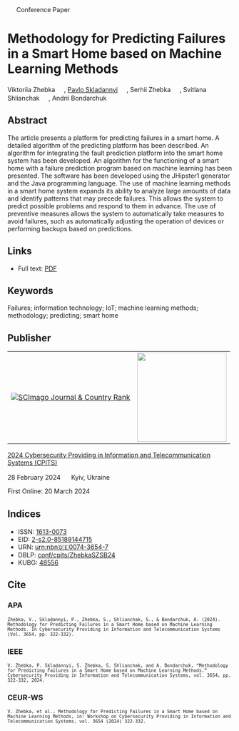 <img src="/icons/unlock.svg" width="16" height="16"> Conference Paper

# Methodology for Predicting Failures in a Smart Home based on Machine Learning Methods

Viktoriia Zhebka <a href="https://orcid.org/0000-0003-4051-1190" target="_blank"><img src="/icons/orcid.svg" width="16" height="16"></a>,
<a href="/">Pavlo Skladannyi</a> <a href="https://orcid.org/0000-0002-7775-6039" target="_blank"><img src="/icons/orcid.svg" width="16" height="16"></a>,
Serhii Zhebka <a href="https://orcid.org/0009-0007-4620-9888" target="_blank"><img src="/icons/orcid.svg" width="16" height="16"></a>,
Svitlana Shlianchak <a href="https://orcid.org/0000-0001-9893-5709" target="_blank"><img src="/icons/orcid.svg" width="16" height="16"></a>,
Andrii Bondarchuk <a href="https://orcid.org/0000-0001-5124-5102" target="_blank"><img src="/icons/orcid.svg" width="16" height="16"></a>

## Abstract

The article presents a platform for predicting failures in a smart home. A detailed algorithm of the predicting platform has been described. An algorithm for integrating the fault prediction platform into the smart home system has been developed. An algorithm for the functioning of a smart home with a failure prediction program based on machine learning has been presented. The software has been developed using the JHipster1 generator and the Java programming language. The use of machine learning methods in a smart home system expands its ability to analyze large amounts of data and identify patterns that may precede failures. This allows the system to predict possible problems and respond to them in advance. The use of preventive measures allows the system to automatically take measures to avoid failures, such as automatically adjusting the operation of devices or performing backups based on predictions.

## Links

* Full text: [PDF](https://ceur-ws.org/Vol-3654/paper27.pdf)

## Keywords

Failures; information technology; IoT; machine learning methods; methodology; predicting; smart home

## Publisher

<table>
<tr>
<td>
<a href="https://www.scimagojr.com/journalsearch.php?q=21100218356&amp;tip=sid&amp;exact=no" title="SCImago Journal &amp; Country Rank"><img border="0" src="https://corsproxy.io/?https://www.scimagojr.com/journal_img.php?id=21100218356" alt="SCImago Journal &amp; Country Rank"  /></a>
</td>
<td style="text-align: left;">
<a href="https://cpits.kubg.edu.ua/"><img src="/icons/cpits.svg" width="200"></a>
</td>
</tr>
</table>

[2024 Cybersecurity Providing in Information and Telecommunication Systems (CPITS)](https://ceur-ws.org/Vol-3654/)

28 February 2024 <img src="/icons/location-pin.svg" width="16" height="16"> Kyiv, Ukraine

First Online: 20 March 2024

## Indices

* ISSN: [1613-0073](https://portal.issn.org/resource/ISSN/1613-0073) <img src="/icons/online.svg" width="16" height="16">
* EID: [2-s2.0-85189144715](http://www.scopus.com/record/display.url?origin=inward&eid=2-s2.0-85189144715)
* URN: [urn:nbn:de:0074-3654-7](https://nbn-resolving.org/xml/urn:nbn:de:0074-3654-7)
* DBLP: [conf/cpits/ZhebkaSZSB24](https://dblp.org/rec/conf/cpits/ZhebkaSZSB24)
* KUBG: [48556](http://elibrary.kubg.edu.ua/id/eprint/48556/)

## Cite

### APA

<small>`Zhebka, V., Skladannyi, P., Zhebka, S., Shlianchak, S., & Bondarchuk, A. (2024). Methodology for Predicting Failures in a Smart Home based on Machine Learning Methods. In Cybersecurity Providing in Information and Telecommunication Systems (Vol. 3654, pp. 322-332).`</small>

### IEEE

<small>`V. Zhebka, P. Skladannyi, S. Zhebka, S. Shlianchak, and A. Bondarchuk, “Methodology for Predicting Failures in a Smart Home based on Machine Learning Methods,” Cybersecurity Providing in Information and Telecommunication Systems, vol. 3654, pp. 322-332, 2024.`</small>

### CEUR-WS

<small>`V. Zhebka, et al., Methodology for Predicting Failures in a Smart Home based on Machine Learning Methods, in: Workshop on Cybersecurity Providing in Information and Telecommunication Systems, vol. 3654 (2024) 322-332.`</small>